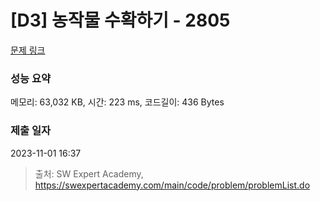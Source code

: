 # [D3] 농작물 수확하기 - 2805 

[문제 링크](https://swexpertacademy.com/main/code/problem/problemDetail.do?contestProbId=AV7GLXqKAWYDFAXB) 

### 성능 요약

메모리: 63,032 KB, 시간: 223 ms, 코드길이: 436 Bytes

### 제출 일자

2023-11-01 16:37



> 출처: SW Expert Academy, https://swexpertacademy.com/main/code/problem/problemList.do